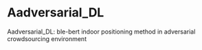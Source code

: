 # Aadversarial_DL
Aadversarial_DL: ble-bert indoor positioning method in adversarial crowdsourcing environment
